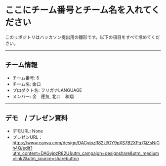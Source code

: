 # ここにチーム番号とチーム名を入れてください

このリポジトリはハッカソン提出用の雛形です。以下の項目をすべて埋めてください。

---

## チーム情報
- チーム番号: 5
- チーム名: 金口
- プロダクト名: フリガナLANGUAGE
- メンバー: 金　應気, 北口　和翔

---

## デモ　/ プレゼン資料
- デモURL: None
- プレゼンURL： https://www.canva.com/design/DAGyjpzR82U/OY9pXS7B2XPq7QZsNjGh4Q/edit?utm_content=DAGyjpzR82U&utm_campaign=designshare&utm_medium=link2&utm_source=sharebutton
